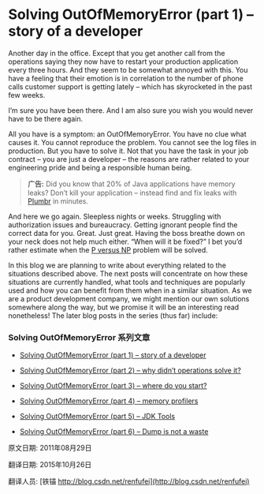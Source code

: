 Solving OutOfMemoryError (part 1) – story of a developer
==

Another day in the office. Except that you get another call from the operations saying they now have to restart your production application every three hours. And they seem to be somewhat annoyed with this. You have a feeling that their emotion is in correlation to the number of phone calls customer support is getting lately – which has skyrocketed in the past few weeks.

I’m sure you have been there. And I am also sure you wish you would never have to be there again.


All you have is a symptom: an OutOfMemoryError. You have no clue what causes it. You cannot reproduce the problem. You cannot see the log files in production. But you have to solve it. Not that you have the task in your job contract – you are just a developer – the reasons are rather related to your engineering pride and being a responsible human being.



> **广告:** Did you know that 20% of Java applications have memory leaks? Don’t kill your application – instead find and fix leaks with [Plumbr](https://plumbr.eu/memory-leak) in minutes.


And here we go again. Sleepless nights or weeks. Struggling with authorization issues and bureaucracy. Getting ignorant people find the correct data for you. Great. Just great. Having the boss breathe down on your neck does not help much either. “When will it be fixed?” I bet you’d rather estimate when the [P versus NP](http://en.wikipedia.org/wiki/P_versus_NP_problem) problem will be solved.


In this blog we are planning to write about everything related to the situations described above. The next posts will concentrate on how these situations are currently handled, what tools and techniques are popularly used and how you can benefit from them when in a similar situation. As we are a product development company, we might mention our own solutions somewhere along the way, but we promise it will be an interesting read nonetheless! The later blog posts in the series (thus far) include:



### Solving OutOfMemoryError 系列文章

- [Solving OutOfMemoryError (part 1) – story of a developer](01_story_of_a_developer.md)

- [Solving OutOfMemoryError (part 2) – why didn’t operations solve it?](02_why_did_not_operations_solve_it.md)

- [Solving OutOfMemoryError (part 3) – where do you start?](03_where_do_you_start.md)

- [Solving OutOfMemoryError (part 4) – memory profilers](04_memory_profilers.md)

- [Solving OutOfMemoryError (part 5) – JDK Tools](05_JDK_Tools.md)

- [Solving OutOfMemoryError (part 6) – Dump is not a waste](06_Dump_is_not_a_waste.md)



原文日期: 2011年08月29日

翻译日期: 2015年10月26日

翻译人员: [铁锚 http://blog.csdn.net/renfufei](http://blog.csdn.net/renfufei)
